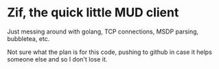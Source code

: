 # Zif, the quick little MUD client

Just messing around with golang, TCP connections, MSDP parsing, bubbletea, etc.

Not sure what the plan is for this code, pushing to github in case it helps
someone else and so I don't lose it.
